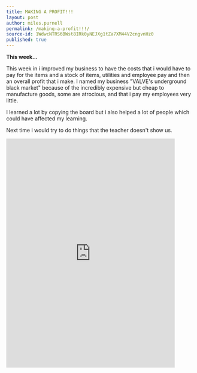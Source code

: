 ```yaml
---
title: MAKING A PROFIT!!!
layout: post
author: miles.purnell
permalink: /making-a-profit!!!/
source-id: 1WdwcNTRS6BWst8IRk0yNEJXg1tZa7XM44V2cngvnHz0
published: true
---
```

**This week…**

This week in i improved my business to have the costs that i would have to pay for the items and a stock of items, utilities and employee pay and then an overall profit that i make. I named my business "VALVE's underground black market" because of the incredibly expensive but cheap to manufacture goods, some are atrocious, and that i pay my employees very little.

I learned a lot by copying the board but i also helped a lot of people which could have affected my learning.

Next time i would try to do things that the teacher doesn't show us.

<iframe src="http://cryptosource.org/wp-content/uploads/2013/09/shyster.jpg" frameborder="0" allowfullscreen height = '609' width = '450' ></iframe>
